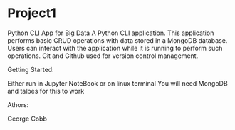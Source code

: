 # Project1
Python CLI App for Big Data
A Python CLI application. This application performs basic CRUD operations with data stored in a MongoDB database. Users can interact with the application while it is running to perform such operations. Git and Github used for version control management.

Getting Started:

Either run in Jupyter NoteBook or on linux terminal
You will need MongoDB and talbes for this to work




Athors:

George Cobb

